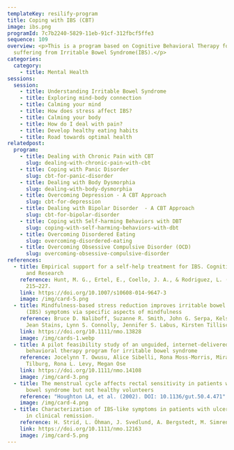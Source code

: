 ```yaml
---
templateKey: resilify-program
title: Coping with IBS (CBT)
image: ibs.png
programId: 7c7b2240-5829-11eb-91cf-312fbcf5ffe3
sequence: 109
overview: <p>This is a program based on Cognitive Behavioral Therapy for people
  suffering from Irritable Bowel Syndrome(IBS).</p>
categories:
  category:
    - title: Mental Health
sessions:
  session:
    - title: Understanding Irritable Bowel Syndrome
    - title: Exploring mind-body connection
    - title: Calming your mind
    - title: How does stress affect IBS?
    - title: Calming your body
    - title: How do I deal with pain?
    - title: Develop healthy eating habits
    - title: Road towards optimal health
relatedpost:
  program:
    - title: Dealing with Chronic Pain with CBT
      slug: dealing-with-chronic-pain-with-cbt
    - title: Coping with Panic Disorder
      slug: cbt-for-panic-disorder
    - title: Dealing with Body Dysmorphia
      slug: dealing-with-body-dysmorphia
    - title: Overcoming Depression - A CBT Approach
      slug: cbt-for-depression
    - title: Dealing with Bipolar Disorder  - A CBT Approach
      slug: cbt-for-bipolar-disorder
    - title: Coping with Self-harming Behaviors with DBT
      slug: coping-with-self-harming-behaviors-with-dbt
    - title: Overcoming Disordered Eating
      slug: overcoming-disordered-eating
    - title: Overcoming Obsessive Compulsive Disorder (OCD)
      slug: overcoming-obsessive-compulsive-disorder
references:
  - title: Empirical support for a self-help treatment for IBS. Cognitive Therapy
      and Research
    reference: Hunt, M. G., Ertel, E., Coello, J. A., & Rodriguez, L. (2015), 39(2),
      215–227.
    link: https://doi.org/10.1007/s10608-014-9647-3
    image: /img/card-5.png
  - title: Mindfulness-based stress reduction improves irritable bowel syndrome
      (IBS) symptoms via specific aspects of mindfulness
    reference: Bruce D. Naliboff, Suzanne R. Smith, John G. Serpa, Kelsey T. Laird,
      Jean Stains, Lynn S. Connolly, Jennifer S. Labus, Kirsten Tillisch
    link: https://doi.org/10.1111/nmo.13828
    image: /img/cards-1.webp
  - title: A pilot feasibility study of an unguided, internet-delivered cognitive
      behavioral therapy program for irritable bowel syndrome
    reference: Jocelynn T. Owusu, Alice Sibelli, Rona Moss-Morris, Miranda A.L. van
      Tilburg, Rona L. Levy, Megan Ose
    link: https://doi.org/10.1111/nmo.14108
    image: /img/card-3.png
  - title: The menstrual cycle affects rectal sensitivity in patients with irritable
      bowel syndrome but not healthy volunteers
    reference: "Houghton LA, et al. (2002). DOI: 10.1136/gut.50.4.471"
    image: /img/card-4.png
  - title: Characterization of IBS-like symptoms in patients with ulcerative colitis
      in clinical remission.
    reference: H. Strid, L. Öhman, J. Svedlund, A. Bergstedt, M. Simren.
    link: https://doi.org/10.1111/nmo.12163
    image: /img/card-5.png
---
```

